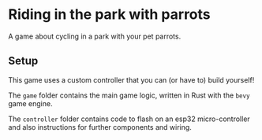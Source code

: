 # Riding in the park with parrots

A game about cycling in a park with your pet parrots.

## Setup

This game uses a custom controller that you can (or have to) build yourself!

The `game` folder contains the main game logic, written in Rust with the `bevy` game engine.

The `controller` folder contains code to flash on an esp32 micro-controller and also instructions for further components and wiring.
